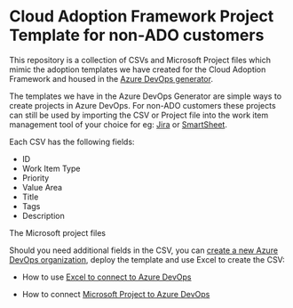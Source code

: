 # Cloud Adoption Framework Project Template for non-ADO customers

This repository is a collection of CSVs and Microsoft Project files which mimic the adoption templates we have created for the Cloud Adoption Framework and housed in the [Azure DevOps generator](https://azuredevopsdemogenerator.azurewebsites.net/). 

The templates we have in the Azure DevOps Generator are simple ways to create projects in Azure DevOps. For non-ADO customers these projects can still be used by importing the CSV or Project file into the work item management tool of your choice for eg: [Jira](https://www.atlassian.com/software/jira) or [SmartSheet](https://www.smartsheet.com).

Each CSV has the following fields:
- ID
- Work Item Type
- Priority
- Value Area
- Title
- Tags
- Description


The Microsoft project files

Should you need additional fields in the CSV, you can [create a new Azure DevOps organization](https://docs.microsoft.com/en-us/azure/devops/organizations/accounts/create-organization?view=azure-devops), deploy the template and use Excel to create the CSV:

- How to use [Excel to connect to Azure DevOps](https://docs.microsoft.com/en-us/azure/devops/boards/backlogs/office/bulk-add-modify-work-items-excel?view=azure-devops&tabs=agile-process)

- How to connect [Microsoft Project to Azure DevOps](https://docs.microsoft.com/en-us/azure/devops/boards/backlogs/office/create-your-backlog-tasks-using-project?view=tfs-2018&tabs=office-365)

